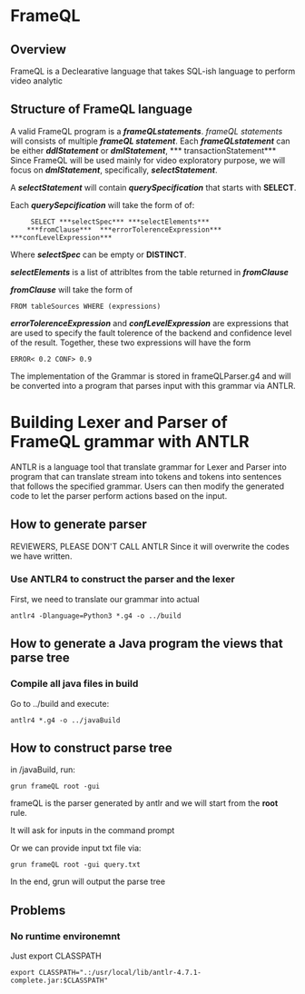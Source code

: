 # FrameQL
## Overview
FrameQL is a Declearative language that takes SQL-ish language to perform video analytic

## Structure of FrameQL language
A valid FrameQL program is a ***frameQLstatements***.
*frameQL statements* will consists of multiple ***frameQL statement***.
Each ***frameQLstatement*** can be either ***ddlStatement*** or ***dmlStatement***, *** transactionStatement***
Since FrameQL will be used mainly for video exploratory purpose, we will focus on ***dmlStatement***, specifically, ***selectStatement***.

A ***selectStatement*** will contain ***querySpecification*** that starts with **SELECT**.

Each ***querySepcification*** will take the form of of:
```
     SELECT ***selectSpec*** ***selectElements***
    ***fromClause***  ***errorTolerenceExpression*** ***confLevelExpression***
```

Where ***selectSpec*** can be empty or **DISTINCT**.

***selectElements*** is a list of attribltes from the table returned in ***fromClause***

***fromClause*** will take the form of
```
FROM tableSources WHERE (expressions)
```

***errorTolerenceExpression*** and ***confLevelExpression*** are expressions that are used to specify the fault tolerence of the backend and confidence level of the result. Together, these two expressions will have the form 
```
ERROR< 0.2 CONF> 0.9
```


The implementation of the Grammar is stored in frameQLParser.g4 and will be converted into a program that parses input with this grammar via ANTLR.

# Building Lexer and Parser of FrameQL grammar with ANTLR
ANTLR is a language tool that translate grammar for Lexer and Parser into program that can translate stream into tokens and tokens into sentences that follows the specified grammar. Users can then modify the generated code to let the parser perform actions based on the input.



## How to generate parser
REVIEWERS, PLEASE DON'T CALL ANTLR Since it will overwrite the codes we have written.
### Use ANTLR4 to construct the parser and the lexer
First, we need to translate our grammar into actual
```
antlr4 -Dlanguage=Python3 *.g4 -o ../build
```



## How to generate a Java program the views that parse tree
### Compile all java files in build
Go to ../build and execute:
```
antlr4 *.g4 -o ../javaBuild
```

###
## How to construct parse tree
in /javaBuild, run:
```
grun frameQL root -gui
```
frameQL is the parser generated by antlr and we will start from the **root** rule.

It will ask for inputs in the command prompt

Or we can provide input txt file via:
```
grun frameQL root -gui query.txt
```

In the end, grun will output the parse tree

## Problems
### No runtime environemnt
Just export CLASSPATH 	
```
export CLASSPATH=".:/usr/local/lib/antlr-4.7.1-complete.jar:$CLASSPATH"
```
